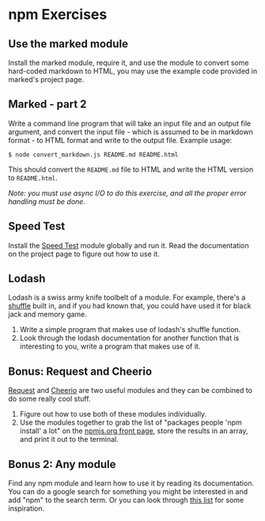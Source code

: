 # npm Exercises

## Use the marked module

Install the marked module, require it, and use the module to convert some hard-coded markdown to HTML, you may use the example code provided in marked's project page.

## Marked - part 2

Write a command line program that will take an input file and an output file argument, and convert the input file - which is assumed to be in markdown format - to HTML format and write to the output file. Example usage:

```
$ node convert_markdown.js README.md README.html
```

This should convert the ```README.md``` file to HTML and write the HTML version to ```README.html```.

_Note: you must use async I/O to do this exercise, and all the proper error handling must be done._


## Speed Test

Install the [Speed Test](https://github.com/sindresorhus/speed-test) module globally and run it. Read the documentation on the project page to figure out how to use it.


## Lodash

Lodash is a swiss army knife toolbelt of a module. For example, there's a [shuffle](https://lodash.com/docs/4.17.2#shuffle%20function) built in, and if you had known that, you could have used it for black jack and memory game.

1. Write a simple program that makes use of lodash's shuffle function.
2. Look through the lodash documentation for another function that is interesting to you, write a program that makes use of it.


## Bonus: Request and Cheerio

[Request](https://www.npmjs.com/package/request) and [Cheerio](https://www.npmjs.com/package/cheerio) are two useful modules and they can be combined to do some really cool stuff.

1. Figure out how to use both of these modules individually.
2. Use the modules together to grab the list of "packages people 'npm install' a lot" on the [npmjs.org front page](https://www.npmjs.com), store the results in an array, and print it out to the terminal.


## Bonus 2: Any module

Find any npm module and learn how to use it by reading its documentation. You can do a google search for something you might be interested in and add "npm" to the search term. Or you can look through [this list](https://github.com/sindresorhus/awesome-nodejs) for some inspiration.

